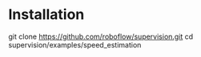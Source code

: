 # Installation
git clone https://github.com/roboflow/supervision.git
cd supervision/examples/speed_estimation
